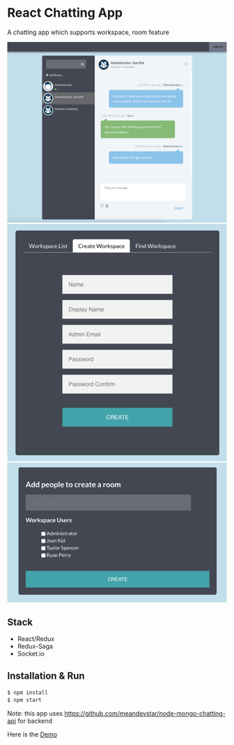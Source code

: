 # React Chatting App
A chatting app which supports workspace, room feature

<img width="800" src="image1.png" border="0" />
<img width="800" src="image2.png" border="0" />
<img width="800" src="image3.png" border="0" />

## Stack
- React/Redux
- Redux-Saga
- Socket.io

## Installation & Run
```bash
$ npm install
$ npm start
```

Note: this app uses https://github.com/meandevstar/node-mongo-chatting-api for backend

Here is the [Demo](https://rechatting.herokuapp.com)
